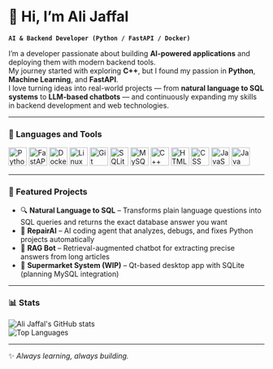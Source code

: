 # 👋 Hi, I’m Ali Jaffal  

**`AI & Backend Developer (Python / FastAPI / Docker)`**  

I’m a developer passionate about building **AI-powered applications** and deploying them with modern backend tools.  
My journey started with exploring **C++**, but I found my passion in **Python**, **Machine Learning**, and **FastAPI**.  
I love turning ideas into real-world projects — from **natural language to SQL systems** to **LLM-based chatbots** — and continuously expanding my skills in backend development and web technologies.  

---

### 🧰 Languages and Tools  

<p align="left">
<img alt="Python" width="36px" src="https://cdn.jsdelivr.net/gh/devicons/devicon/icons/python/python-original.svg"/>
<img alt="FastAPI" width="36px" src="https://cdn.jsdelivr.net/gh/devicons/devicon/icons/fastapi/fastapi-original.svg"/>
<img alt="Docker" width="36px" src="https://cdn.jsdelivr.net/gh/devicons/devicon/icons/docker/docker-original.svg"/>
<img alt="Linux" width="36px" src="https://cdn.jsdelivr.net/gh/devicons/devicon/icons/linux/linux-original.svg"/>
<img alt="Git" width="36px" src="https://cdn.jsdelivr.net/gh/devicons/devicon/icons/git/git-original.svg"/>
<img alt="SQLite" width="36px" src="https://cdn.jsdelivr.net/gh/devicons/devicon/icons/sqlite/sqlite-original.svg"/>
<img alt="MySQL" width="36px" src="https://cdn.jsdelivr.net/gh/devicons/devicon/icons/mysql/mysql-original.svg"/>
<img alt="C++" width="36px" src="https://cdn.jsdelivr.net/gh/devicons/devicon/icons/cplusplus/cplusplus-original.svg"/>
<img alt="HTML" width="36px" src="https://cdn.jsdelivr.net/gh/devicons/devicon/icons/html5/html5-original.svg"/>
<img alt="CSS" width="36px" src="https://cdn.jsdelivr.net/gh/devicons/devicon/icons/css3/css3-original.svg"/>
<img alt="JavaScript" width="36px" src="https://cdn.jsdelivr.net/gh/devicons/devicon/icons/javascript/javascript-original.svg"/>
<img alt="Java" width="36px" src="https://cdn.jsdelivr.net/gh/devicons/devicon/icons/java/java-original.svg"/>
</p>

---

### 📌 Featured Projects  

- 🔍 **Natural Language to SQL** – Transforms plain language questions into SQL queries and returns the exact database answer you want  
- 🤖 **RepairAI** – AI coding agent that analyzes, debugs, and fixes Python projects automatically  
- 📖 **RAG Bot** – Retrieval-augmented chatbot for extracting precise answers from long articles  
- 🛒 **Supermarket System (WIP)** – Qt-based desktop app with SQLite (planning MySQL integration)  

---

### 📊 Stats  

![Ali Jaffal's GitHub stats](https://github-readme-stats.vercel.app/api?username=Alii-Jaffal&show_icons=true&theme=tokyonight)  
![Top Languages](https://github-readme-stats.vercel.app/api/top-langs/?username=Alii-Jaffal&layout=compact&theme=tokyonight)  

---

✨ *Always learning, always building.*  

